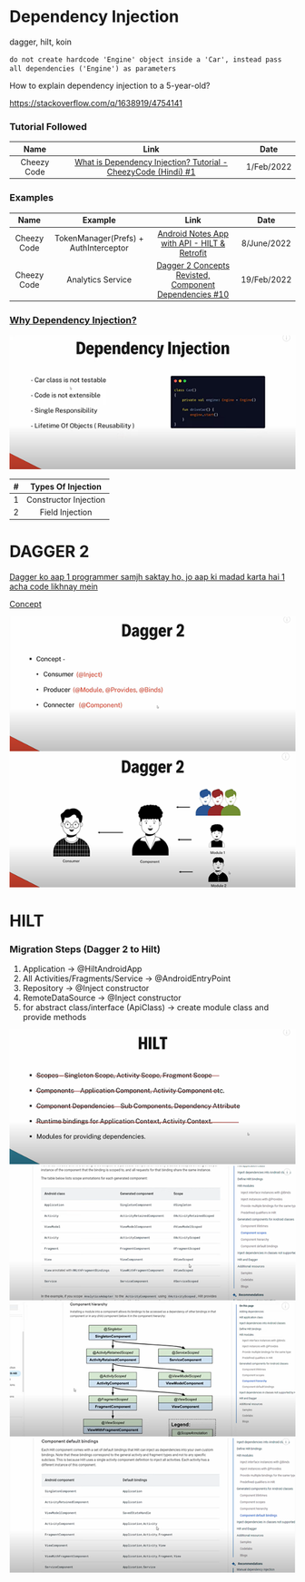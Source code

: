 # Dependency Injection
dagger, hilt, koin

```
do not create hardcode 'Engine' object inside a 'Car', instead pass all dependencies ('Engine') as parameters
```

How to explain dependency injection to a 5-year-old?

https://stackoverflow.com/q/1638919/4754141


### Tutorial Followed
|Name|Link|Date|
|:-:|:-:|:-:
|Cheezy Code|[What is Dependency Injection? Tutorial - CheezyCode (Hindi) #1](https://www.youtube.com/watch?v=DtzQkBp2M5M&list=PLRKyZvuMYSIPwjYw1bt_7u7nEwe6vATQd)|1/Feb/2022

### Examples
|Name|Example|Link|Date|
|:-:|:-:|:-:|:-:
|Cheezy Code|TokenManager(Prefs) + AuthInterceptor|[Android Notes App with API - HILT & Retrofit](https://www.youtube.com/watch?v=8ZLbv6TSa-U&list=PLRKyZvuMYSIMO2ebTldbwMTnDCn5klzjS)|8/June/2022
|Cheezy Code|Analytics Service|[Dagger 2 Concepts Revisted, Component Dependencies #10](https://youtube.com/watch?v=szs80OgMsy8?list=PLRKyZvuMYSIPwjYw1bt_7u7nEwe6vATQd&t=296)|19/Feb/2022



### [Why Dependency Injection?](https://youtu.be/DtzQkBp2M5M?list=PLRKyZvuMYSIPwjYw1bt_7u7nEwe6vATQd&t=146)

![why-dependency-injection](https://github.com/shanraisshan/Notes/blob/main/Android/Architecture/Pattern/Dependency/!/why-dependency-injection.png)

|#|Types Of Injection|
|:-:|:-:|
|1|Constructor Injection|
|2|Field Injection|

# DAGGER 2
[Dagger ko aap 1 programmer samjh saktay ho, jo aap ki madad karta hai 1 acha code likhnay mein](https://youtu.be/cg0yCHW2Keg?t=130)

[Concept](https://youtu.be/cg0yCHW2Keg?t=139)

![dagger1](https://github.com/shanraisshan/Notes/blob/main/Android/Architecture/Pattern/Dependency/!/dagger1.png)
![dagger2](https://github.com/shanraisshan/Notes/blob/main/Android/Architecture/Pattern/Dependency/!/dagger2.png)

# HILT

### Migration Steps (Dagger 2 to Hilt) 

1. Application -> @HiltAndroidApp
2. All Activities/Fragments/Service -> @AndroidEntryPoint
3. Repository -> @Inject constructor
4. RemoteDataSource -> @Inject constructor
5. for abstract class/interface (ApiClass) -> create module class and provide methods

![hilt1](https://github.com/shanraisshan/Notes/blob/main/Android/Architecture/Pattern/Dependency/!/hilt1.png)
![hilt2](https://github.com/shanraisshan/Notes/blob/main/Android/Architecture/Pattern/Dependency/!/hilt2.png)
![hilt3](https://github.com/shanraisshan/Notes/blob/main/Android/Architecture/Pattern/Dependency/!/hilt3.png)
![hilt4](https://github.com/shanraisshan/Notes/blob/main/Android/Architecture/Pattern/Dependency/!/hilt4.png)
